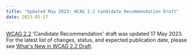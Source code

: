 ```yaml
---
title: "Updated May 2023: WCAG 2.2 Candidate Recommendation Draft"
date: 2023-05-17
---
```


[WCAG 2.2](https://www.w3.org/TR/WCAG22) 'Candidate Recommendation' draft was updated 17 May 2023. For the latest list of changes, status, and expected publication date, please see [What's New in WCAG 2.2 Draft](https://www.w3.org/WAI/standards-guidelines/wcag/new-in-22/).
